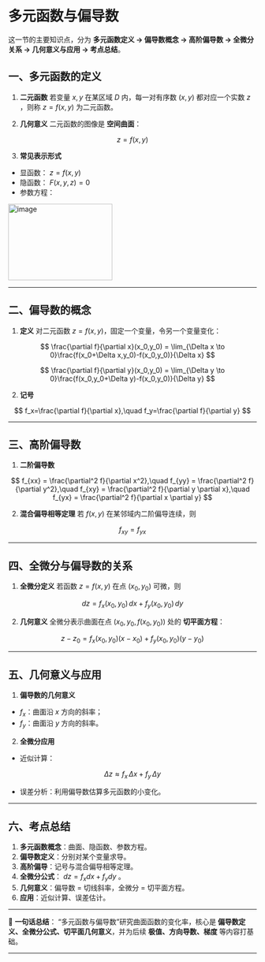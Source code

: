 # 多元函数与偏导数
这一节的主要知识点，分为 **多元函数定义 → 偏导数概念 → 高阶偏导数 → 全微分关系 → 几何意义与应用 → 考点总结**。


## 一、多元函数的定义

1. **二元函数**
   若变量 $x,y$ 在某区域 $D$ 内，每一对有序数 $(x,y)$ 都对应一个实数 $z$ ，则称 $z=f(x,y)$ 为二元函数。

2. **几何意义**
   二元函数的图像是 **空间曲面**：

$$
z=f(x,y)
$$

3. **常见表示形式**

* 显函数： $z=f(x,y)$
* 隐函数： $F(x,y,z)=0$
* 参数方程：
<img width="211" height="155" alt="image" src="https://github.com/user-attachments/assets/f542b917-7deb-4502-9fa7-42df8bbad507" />


---

## 二、偏导数的概念

1. **定义**
   对二元函数 $z=f(x,y)$，固定一个变量，令另一个变量变化：

$$
\frac{\partial f}{\partial x}(x_0,y_0) = \lim_{\Delta x \to 0}\frac{f(x_0+\Delta x,y_0)-f(x_0,y_0)}{\Delta x}
$$

$$
\frac{\partial f}{\partial y}(x_0,y_0) = \lim_{\Delta y \to 0}\frac{f(x_0,y_0+\Delta y)-f(x_0,y_0)}{\Delta y}
$$

2. **记号**

$$
f_x=\frac{\partial f}{\partial x},\quad f_y=\frac{\partial f}{\partial y}
$$

---

## 三、高阶偏导数

1. **二阶偏导数**

$$
f_{xx} = \frac{\partial^2 f}{\partial x^2},\quad f_{yy} = \frac{\partial^2 f}{\partial y^2},\quad f_{xy} = \frac{\partial^2 f}{\partial y \partial x},\quad f_{yx} = \frac{\partial^2 f}{\partial x \partial y}
$$

2. **混合偏导相等定理**
   若 $f(x,y)$ 在某邻域内二阶偏导连续，则

$$
f_{xy} = f_{yx}
$$

---

## 四、全微分与偏导数的关系

1. **全微分定义**
   若函数 $z=f(x,y)$ 在点 $(x_0,y_0)$ 可微，则

$$
dz = f_x(x_0,y_0)\,dx + f_y(x_0,y_0)\,dy
$$

2. **几何意义**
   全微分表示曲面在点 $(x_0,y_0,f(x_0,y_0))$ 处的 **切平面方程**：

$$
z-z_0 = f_x(x_0,y_0)(x-x_0)+f_y(x_0,y_0)(y-y_0)
$$

---

## 五、几何意义与应用

1. **偏导数的几何意义**

* $f_x$：曲面沿 $x$ 方向的斜率；
* $f_y$：曲面沿 $y$ 方向的斜率。

2. **全微分应用**

* 近似计算：

$$
\Delta z \approx f_x\,\Delta x + f_y\,\Delta y
$$
* 误差分析：利用偏导数估算多元函数的小变化。

---

## 六、考点总结

1. **多元函数概念**：曲面、隐函数、参数方程。
2. **偏导数定义**：分别对某个变量求导。
3. **高阶偏导**：记号与混合偏导相等定理。
4. **全微分公式**： $dz=f_x dx+f_y dy$ 。
5. **几何意义**：偏导数 = 切线斜率，全微分 = 切平面方程。
6. **应用**：近似计算、误差估计。

---

📌 **一句话总结**：
“多元函数与偏导数”研究曲面函数的变化率，核心是 **偏导数定义、全微分公式、切平面几何意义**，并为后续 **极值、方向导数、梯度** 等内容打基础。

---



